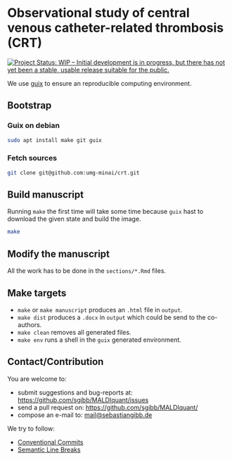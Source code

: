 # Observational study of central venous catheter-related thrombosis (CRT)

[![Project Status: WIP – Initial development is in progress, but there has not yet been a stable, usable release suitable for the public.](https://www.repostatus.org/badges/latest/wip.svg)](https://www.repostatus.org/#wip)

We use [guix](https://guix.gnu.org) to ensure an reproducible computing environment.

## Bootstrap

### Guix on debian

```bash
sudo apt install make git guix
```

### Fetch sources

```bash
git clone git@github.com:umg-minai/crt.git
```

## Build manuscript

Running `make` the first time will take some time because
`guix` hast to download the given state and build the image.

```bash
make
```

## Modify the manuscript

All the work has to be done in the `sections/*.Rmd` files.

## Make targets

- `make` or `make manuscript` produces an `.html` file in `output`.
- `make dist` produces a `.docx` in `output` which could be send to the
  co-authors.
- `make clean` removes all generated files.
- `make env` runs a shell in the `guix` generated environment.

## Contact/Contribution

You are welcome to:

- submit suggestions and bug-reports at: <https://github.com/sgibb/MALDIquant/issues>
- send a pull request on: <https://github.com/sgibb/MALDIquant/>
- compose an e-mail to: <mail@sebastiangibb.de>

We try to follow:

- [Conventional Commits](https://www.conventionalcommits.org/en/v1.0.0/)
- [Semantic Line Breaks](https://sembr.org/)
